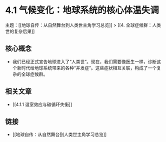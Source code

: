 # 4.1 气候变化：地球系统的核心体温失调

主题：[[地球自传：从自然舞台到人类世主角学习总览]] > [[4. 全球症候群：人类世的复杂后果]]

## 核心概念

- 我们已经正式宣告地球进入了“人类世”。现在，我们需要像医生一样，诊断这个新时代给地球系统带来的各种“并发症”。这些症状相互关联，构成了一个复杂的全球症候群。

## 相关文章

- [[4.1.1 温室效应与碳循环失衡]]

## 链接

- [[地球自传：从自然舞台到人类世主角学习总览]]
